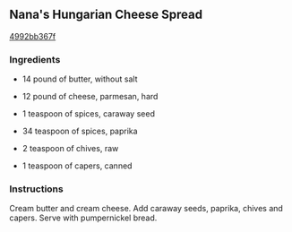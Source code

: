 ## Nana's Hungarian Cheese Spread

[4992bb367f](http://www.food.com/recipe/nanas-hungarian-cheese-spread-256754)

### Ingredients

 - 14 pound of butter, without salt

 - 12 pound of cheese, parmesan, hard

 - 1 teaspoon of spices, caraway seed

 - 34 teaspoon of spices, paprika

 - 2 teaspoon of chives, raw

 - 1 teaspoon of capers, canned

### Instructions

Cream butter and cream cheese. Add caraway seeds, paprika, chives and capers. Serve with pumpernickel bread.